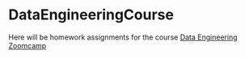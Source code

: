 # DataEngineeringCourse

Here will be homework assignments for the course [Data Engineering Zoomcamp](https://github.com/DataTalksClub/data-engineering-zoomcamp)
